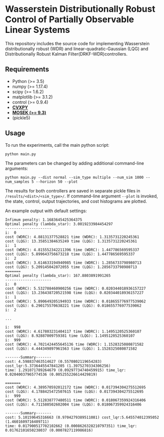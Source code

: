 Wasserstein Distributionally Robust Control of Partially Observable Linear Systems
====================================================

This repository includes the source code for implementing Wasserstein distributionally robust (WDR) and linear-quadratic-Gaussian (LQG) and Distributionally Robust Kalman Filter(DRKF-WDR)controllers.

## Requirements
- Python (>= 3.5)
- numpy (>= 1.17.4)
- scipy (>= 1.6.2)
- matplotlib (>= 3.1.2)
- control (>= 0.9.4)
- **[CVXPY](https://www.cvxpy.org/)**
- **[MOSEK (>= 9.3)](https://www.mosek.com/)**
- (pickle5)

## Usage

To run the experiments, call the main python script:
```
python main.py
```

The parameters can be changed by adding additional command-line arguments:
```
python main.py --dist normal --sim_type multiple --num_sim 1000 --num_samples 5 --horizon 50 --plot
```

The results for both controllers are saved in separate pickle files in `/results/<dist>/<sim_type>/`. If command-line argument `--plot` is invoked, the state, control, output trajectories, and cost histograms are plotted.


An example output with default settings:

```
Infimum penalty: 1.1683645425364375
Optimal penalty (lambda_star): 3.0019233984454297
---------------------
i:  0
cost (WDRC): 4.88131377528821 time (WDRC): 1.3135731220245361
cost (LQG): 13.35851384635249 time (LQG): 1.3135731220245361
i:  1
cost (WDRC): 4.815552342211396 time (WDRC): 1.447786569595337
cost (LQG): 5.899643756673218 time (LQG): 1.447786569595337
i:  2
cost (WDRC): 3.614633194940985 time (WDRC): 1.2856733798980713
cost (LQG): 5.209145042872055 time (LQG): 1.2856733798980713
=======
Optimal penalty (lambda_star): 167.8803891991265
---------------------
i:  0
cost (WDRC): 5.532708460900256 time (WDRC): 0.020344018936157227
cost (LQG): 13.236438720521598 time (LQG): 0.020344018936157227
i:  1
cost (WDRC): 5.890649205194933 time (WDRC): 0.018655776977539062
cost (LQG): 6.290175570638221 time (LQG): 0.018655776977539062
i:  2

...

i:  998
cost (WDRC): 4.617803231404117 time (WDRC): 1.1495120525360107
cost (LQG): 8.92887009759381 time (LQG): 1.1495120525360107
i:  999
cost (WDRC): 4.7021424455645136 time (WDRC): 1.1528325080871582
cost (LQG): 4.444349897961563 time (LQG): 1.1528325080871582

-------Summary-------
cost: 4.598837463514627 (0.5570802119654283) cost_lqr:5.3736445547841205 (1.3975270334306256)
time: 1.291071789264679 (0.09297734740459915) time_lqr: 0.02040037965774536 (0.005255226614429819)

=======
cost (WDRC): 4.389570592012172 time (WDRC): 0.017394304275512695
cost (LQG): 4.1788425472507615 time (LQG): 0.017394304275512695
i:  999
cost (WDRC): 5.512838777480511 time (WDRC): 0.018067359924316406
cost (LQG): 4.711580502602004 time (LQG): 0.018067359924316406

-------Summary-------
cost: 5.10159645316663 (0.9704279389511081) cost_lqr:5.645574012395052 (1.4601609716409711)
time: 0.017900517702102662 (0.0008626328210797351) time_lqr: 0.01762101650238037 (0.0007827119986816)
```

